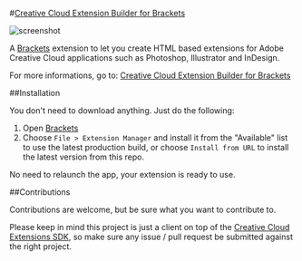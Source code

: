 #[Creative Cloud Extension Builder for Brackets](https://github.com/Hennamann/CC-Extension-Builder-for-Brackets)


![screenshot](http://extensionbuilder.henrikstabell.com/header.jpg "screenshot")

A [Brackets](http://brackets.io/) extension to let you create HTML based extensions for Adobe Creative Cloud applications such as Photoshop, Illustrator and InDesign.

For more informations, go to: [Creative Cloud Extension Builder for Brackets](http://davidderaedt.github.io/CC-Extension-Builder-for-Brackets/)


##Installation

You don't need to download anything. Just do the following:

1. Open [Brackets](http://brackets.io/)
2. Choose `File > Extension Manager` and install it from the "Available" list to use the latest production build, or choose `Install from URL` to install the latest version from this repo.

No need to relaunch the app, your extension is ready to use.

##Contributions

Contributions are welcome, but be sure what you want to contribute to.

Please keep in mind this project is just a client on top of the [Creative Cloud Extensions SDK](https://github.com/davidderaedt/CC-EXT-SDK), so make sure any issue / pull request be submitted against the right project.

